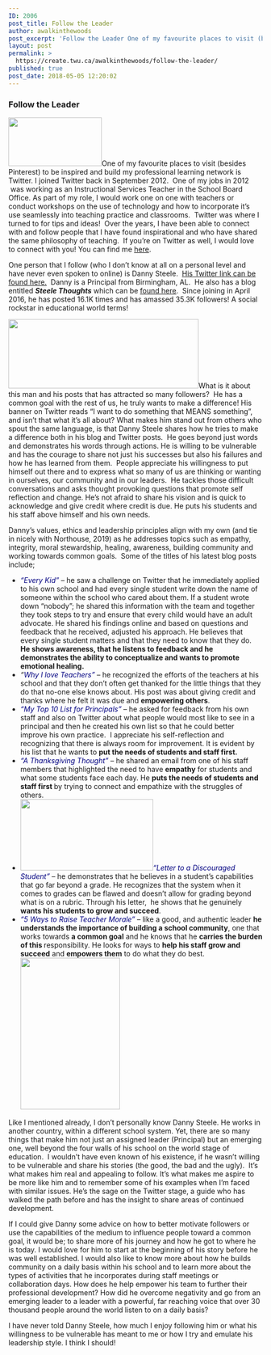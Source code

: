 ```yaml
---
ID: 2006
post_title: Follow the Leader
author: awalkinthewoods
post_excerpt: 'Follow the Leader One of my favourite places to visit (besides Pinterest) to be inspired and build my professional learning network is Twitter. I joined Twitter back in September 2012. &nbsp;One of my jobs in 2012 &nbsp;was working as an Instructional Services Teacher in the School Board Office. As part of my role, I would [&hellip;]'
layout: post
permalink: >
  https://create.twu.ca/awalkinthewoods/follow-the-leader/
published: true
post_date: 2018-05-05 12:20:02
---
```

<h3>Follow the Leader</h3>

<img class="wp-image-92 alignright" src="http://create.twu.ca/awalkinthewoods/files/2018/05/twitter-300x156.png" alt="" width="185" height="96" srcset="https://create.twu.ca/awalkinthewoods/files/2018/05/twitter-300x156.png 300w, https://create.twu.ca/awalkinthewoods/files/2018/05/twitter.png 311w" sizes="(max-width: 185px) 100vw, 185px" />One of my favourite places to visit (besides Pinterest) to be inspired and build my professional learning network is Twitter. I joined Twitter back in September 2012.  One of my jobs in 2012  was working as an Instructional Services Teacher in the School Board Office. As part of my role, I would work one on one with teachers or conduct workshops on the use of technology and how to incorporate it&#8217;s use seamlessly into teaching practice and classrooms.  Twitter was where I turned to for tips and ideas!  Over the years, I have been able to connect with and follow people that I have found inspirational and who have shared the same philosophy of teaching.  If you&#8217;re on Twitter as well, I would love to connect with you! You can find me <a href="https://twitter.com/laralacroix"  rel="noopener">here</a>.

One person that I follow (who I don&#8217;t know at all on a personal level and have never even spoken to online) is Danny Steele.  <a href="https://twitter.com/SteeleThoughts"  rel="noopener">His Twitter link can be found here.</a>  Danny is a Principal from Birmingham, AL.  He also has a blog entitled <strong><em>Steele Thoughts</em></strong> which can be <a href="http://www.steelethoughts.com/"  rel="noopener">found here</a>.  Since joining in April 2016, he has posted 16.1K times and has amassed 35.3K followers! A social rockstar in educational world terms!

<img class=" wp-image-89 alignleft" src="http://create.twu.ca/awalkinthewoods/files/2018/05/Screen-Shot-2018-05-05-at-11.12.02-AM-300x109.png" alt="" width="377" height="137" srcset="https://create.twu.ca/awalkinthewoods/files/2018/05/Screen-Shot-2018-05-05-at-11.12.02-AM-300x109.png 300w, https://create.twu.ca/awalkinthewoods/files/2018/05/Screen-Shot-2018-05-05-at-11.12.02-AM-768x279.png 768w, https://create.twu.ca/awalkinthewoods/files/2018/05/Screen-Shot-2018-05-05-at-11.12.02-AM-1024x372.png 1024w, https://create.twu.ca/awalkinthewoods/files/2018/05/Screen-Shot-2018-05-05-at-11.12.02-AM-676x245.png 676w, https://create.twu.ca/awalkinthewoods/files/2018/05/Screen-Shot-2018-05-05-at-11.12.02-AM.png 1234w" sizes="(max-width: 377px) 100vw, 377px" />What is it about this man and his posts that has attracted so many followers?  He has a common goal with the rest of us, he truly wants to make a difference! His banner on Twitter reads &#8220;I want to do something that MEANS something&#8221;, and isn&#8217;t that what it&#8217;s all about? What makes him stand out from others who spout the same language, is that Danny Steele shares how he tries to make a difference both in his blog and Twitter posts.  He goes beyond just words and demonstrates his words through actions. He is willing to be vulnerable and has the courage to share not just his successes but also his failures and how he has learned from them.  People appreciate his willingness to put himself out there and to express what so many of us are thinking or wanting in ourselves, our community and in our leaders.  He tackles those difficult conversations and asks thought provoking questions that promote self reflection and change. He&#8217;s not afraid to share his vision and is quick to acknowledge and give credit where credit is due. He puts his students and his staff above himself and his own needs.

Danny&#8217;s values, ethics and leadership principles align with my own (and tie in nicely with Northouse, 2019) as he addresses topics such as empathy, integrity, moral stewardship, healing, awareness, building community and working towards common goals.  Some of the titles of his latest blog posts include;

<ul>
<li><span style="color: #000080"><em>&#8220;Every Kid&#8221;</em> </span>&#8211; he saw a challenge on Twitter that he immediately applied to his own school and had every single student write down the name of someone within the school who cared about them. If a student wrote down &#8220;nobody&#8221;; he shared this information with the team and together they took steps to try and ensure that every child would have an adult advocate. He shared his findings online and based on questions and feedback that he received, adjusted his approach. He believes that every single student matters and that they need to know that they do. <strong>He shows awareness, that he listens to feedback and he demonstrates the ability to conceptualize and wants to promote emotional healing. </strong></li>
<li><em>&#8220;<span style="color: #000080">Why I love Teachers&#8221;</span></em> &#8211; he recognized the efforts of the teachers at his school and that they don&#8217;t often get thanked for the little things that they do that no-one else knows about. His post was about giving credit and thanks where he felt it was due and <strong>empowering others</strong>.</li>
<li><span style="color: #000080"><em>&#8220;My Top 10 List for Principals&#8221;</em></span> &#8211; he asked for feedback from his own staff and also on Twitter about what people would most like to see in a principal and then he created his own list so that he could better improve his own practice.  I appreciate his self-reflection and recognizing that there is always room for improvement. It is evident by his list that he wants to <strong>put the needs of students and staff first.</strong></li>
<li><span style="color: #000080"><em>&#8220;A Thanksgiving Thought&#8221;</em></span> &#8211; he shared an email from one of his staff members that highlighted the need to have <strong>empathy</strong> for students and what some students face each day. He <strong>puts the needs of students and staff first </strong>by trying to connect and empathize with the struggles of others.</li>
<li><span style="color: #000080"><em><img class=" wp-image-91 alignright" src="http://create.twu.ca/awalkinthewoods/files/2018/05/Screen-Shot-2018-05-05-at-11.39.49-AM-300x161.png" alt="" width="263" height="141" srcset="https://create.twu.ca/awalkinthewoods/files/2018/05/Screen-Shot-2018-05-05-at-11.39.49-AM-300x161.png 300w, https://create.twu.ca/awalkinthewoods/files/2018/05/Screen-Shot-2018-05-05-at-11.39.49-AM.png 430w" sizes="(max-width: 263px) 100vw, 263px" />&#8220;Letter to a Discouraged Student&#8221;</em></span> &#8211; he demonstrates that he believes in a student&#8217;s capabilities that go far beyond a grade. He recognizes that the system when it comes to grades can be flawed and doesn&#8217;t allow for grading beyond what is on a rubric. Through his letter,  he shows that he genuinely <strong>wants his students to grow and succeed</strong>.</li>
<li><span style="color: #000080"><em>&#8220;5 Ways to Raise Teacher Morale&#8221;</em> </span>&#8211; like a good, and authentic leader <strong>he understands the importance of building a school community</strong>, one that works towards <strong>a common goal</strong> and he knows that he <strong>carries the burden of this </strong>responsibility. He looks for ways to <strong>help his staff grow and succeed</strong> and <strong>empowers them</strong> to do what they do best. <img class="size-medium wp-image-90 alignleft" src="http://create.twu.ca/awalkinthewoods/files/2018/05/Screen-Shot-2018-05-05-at-11.19.43-AM-197x300.png" alt="" width="197" height="300" srcset="https://create.twu.ca/awalkinthewoods/files/2018/05/Screen-Shot-2018-05-05-at-11.19.43-AM-197x300.png 197w, https://create.twu.ca/awalkinthewoods/files/2018/05/Screen-Shot-2018-05-05-at-11.19.43-AM.png 452w" sizes="(max-width: 197px) 100vw, 197px" /></li>
</ul>

Like I mentioned already, I don&#8217;t personally know Danny Steele. He works in another country, within a different school system. Yet, there are so many things that make him not just an assigned leader (Principal) but an emerging one, well beyond the four walls of his school on the world stage of education.  I wouldn&#8217;t have even known of his existence, if he wasn&#8217;t willing to be vulnerable and share his stories (the good, the bad and the ugly).  It&#8217;s what makes him real and appealing to follow. It&#8217;s what makes me aspire to be more like him and to remember some of his examples when I&#8217;m faced with similar issues. He&#8217;s the sage on the Twitter stage, a guide who has walked the path before and has the insight to share areas of continued development.

If I could give Danny some advice on how to better motivate followers or use the capabilities of the medium to influence people toward a common goal, it would be; to share more of his journey and how he got to where he is today. I would love for him to start at the beginning of his story before he was well established. I would also like to know more about how he builds community on a daily basis within his school and to learn more about the types of activities that he incorporates during staff meetings or collaboration days. How does he help empower his team to further their professional development? How did he overcome negativity and go from an emerging leader to a leader with a powerful, far reaching voice that over 30 thousand people around the world listen to on a daily basis?

I have never told Danny Steele, how much I enjoy following him or what his willingness to be vulnerable has meant to me or how I try and emulate his leadership style. I think I should!

&nbsp;

&nbsp;